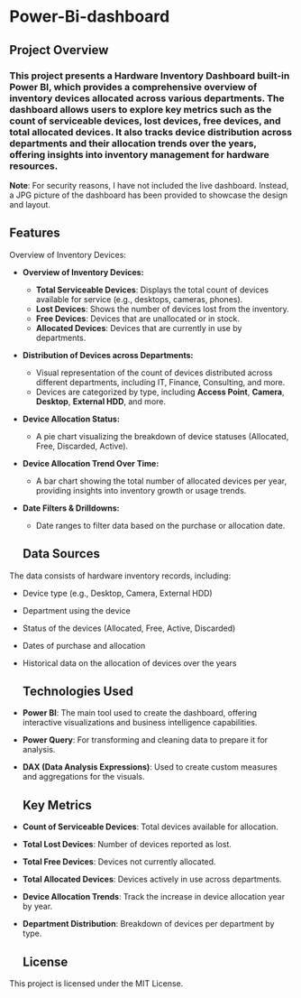 # Power-Bi-dashboard
## Project Overview
### This project presents a Hardware Inventory Dashboard built-in Power BI, which provides a comprehensive overview of inventory devices allocated across various departments. The dashboard allows users to explore key metrics such as the count of serviceable devices, lost devices, free devices, and total allocated devices. It also tracks device distribution across departments and their allocation trends over the years, offering insights into inventory management for hardware resources.
**Note**: For security reasons, I have not included the live dashboard. Instead, a JPG picture of the dashboard has been provided to showcase the design and layout.
## Features
Overview of Inventory Devices:

- **Overview of Inventory Devices:**
  - **Total Serviceable Devices**: Displays the total count of devices available for service (e.g., desktops, cameras, phones).
  - **Lost Devices**: Shows the number of devices lost from the inventory.
  - **Free Devices**: Devices that are unallocated or in stock.
  - **Allocated Devices**: Devices that are currently in use by departments.

- **Distribution of Devices across Departments:**
  - Visual representation of the count of devices distributed across different departments, including IT, Finance, Consulting, and more.
  - Devices are categorized by type, including **Access Point**, **Camera**, **Desktop**, **External HDD**, and more.
  
- **Device Allocation Status:**
  - A pie chart visualizing the breakdown of device statuses (Allocated, Free, Discarded, Active).
  
- **Device Allocation Trend Over Time:**
  - A bar chart showing the total number of allocated devices per year, providing insights into inventory growth or usage trends.
  
- **Date Filters & Drilldowns:**
  - Date ranges to filter data based on the purchase or allocation date.
  ## Data Sources

The data consists of hardware inventory records, including:
- Device type (e.g., Desktop, Camera, External HDD)
- Department using the device
- Status of the devices (Allocated, Free, Active, Discarded)
- Dates of purchase and allocation
- Historical data on the allocation of devices over the years
  ## Technologies Used

- **Power BI**: The main tool used to create the dashboard, offering interactive visualizations and business intelligence capabilities.
- **Power Query**: For transforming and cleaning data to prepare it for analysis.
- **DAX (Data Analysis Expressions)**: Used to create custom measures and aggregations for the visuals.
  ## Key Metrics

- **Count of Serviceable Devices**: Total devices available for allocation.
- **Total Lost Devices**: Number of devices reported as lost.
- **Total Free Devices**: Devices not currently allocated.
- **Total Allocated Devices**: Devices actively in use across departments.
- **Device Allocation Trends**: Track the increase in device allocation year by year.
- **Department Distribution**: Breakdown of devices per department by type.
  ## License

This project is licensed under the MIT License.

